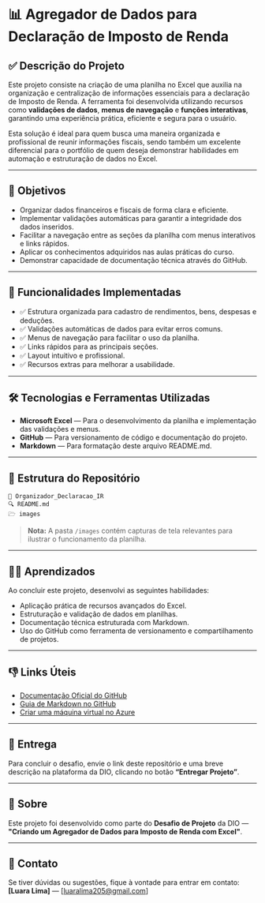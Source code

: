 # 📊 Agregador de Dados para Declaração de Imposto de Renda

## ✅ Descrição do Projeto

Este projeto consiste na criação de uma planilha no Excel que auxilia na organização e centralização de informações essenciais para a declaração de Imposto de Renda. A ferramenta foi desenvolvida utilizando recursos como **validações de dados**, **menus de navegação** e **funções interativas**, garantindo uma experiência prática, eficiente e segura para o usuário.

Esta solução é ideal para quem busca uma maneira organizada e profissional de reunir informações fiscais, sendo também um excelente diferencial para o portfólio de quem deseja demonstrar habilidades em automação e estruturação de dados no Excel.

---

## 🌟 Objetivos

* Organizar dados financeiros e fiscais de forma clara e eficiente.
* Implementar validações automáticas para garantir a integridade dos dados inseridos.
* Facilitar a navegação entre as seções da planilha com menus interativos e links rápidos.
* Aplicar os conhecimentos adquiridos nas aulas práticas do curso.
* Demonstrar capacidade de documentação técnica através do GitHub.

---

## 🚀 Funcionalidades Implementadas

* ✅ Estrutura organizada para cadastro de rendimentos, bens, despesas e deduções.
* ✅ Validações automáticas de dados para evitar erros comuns.
* ✅ Menus de navegação para facilitar o uso da planilha.
* ✅ Links rápidos para as principais seções.
* ✅ Layout intuitivo e profissional.
* ✅ Recursos extras para melhorar a usabilidade.

---

## 🛠️ Tecnologias e Ferramentas Utilizadas

* **Microsoft Excel** — Para o desenvolvimento da planilha e implementação das validações e menus.
* **GitHub** — Para versionamento de código e documentação do projeto.
* **Markdown** — Para formatação deste arquivo README.md.

---

## 📂 Estrutura do Repositório

```
📆 Organizador_Declaracao_IR
🔍 README.md
🗁 images
```

> **Nota:** A pasta `/images` contém capturas de tela relevantes para ilustrar o funcionamento da planilha.

---

## 🧑‍💻 Aprendizados

Ao concluir este projeto, desenvolvi as seguintes habilidades:

* Aplicação prática de recursos avançados do Excel.
* Estruturação e validação de dados em planilhas.
* Documentação técnica estruturada com Markdown.
* Uso do GitHub como ferramenta de versionamento e compartilhamento de projetos.

---

## 👎 Links Úteis

* [Documentação Oficial do GitHub](https://docs.github.com/pt)
* [Guia de Markdown no GitHub](https://docs.github.com/pt/get-started/writing-on-github)
* [Criar uma máquina virtual no Azure](https://learn.microsoft.com/pt-br/training/modules/create-windows-virtual-machine-in-azure/)

---

## 🌟 Entrega

Para concluir o desafio, envie o link deste repositório e uma breve descrição na plataforma da DIO, clicando no botão **“Entregar Projeto”**.

---

## 🚀 Sobre

Este projeto foi desenvolvido como parte do **Desafio de Projeto** da DIO — **"Criando um Agregador de Dados para Imposto de Renda com Excel"**.

---

## 📧 Contato

Se tiver dúvidas ou sugestões, fique à vontade para entrar em contato:
**\[Luara Lima]** — \[[luaralima205@gmail.com](mailto:luaralima205@gmail.com)]
